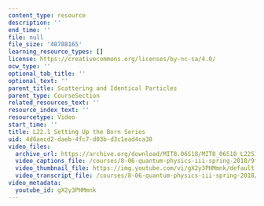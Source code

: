 ```yaml
---
content_type: resource
description: ''
end_time: ''
file: null
file_size: '48788165'
learning_resource_types: []
license: https://creativecommons.org/licenses/by-nc-sa/4.0/
ocw_type: ''
optional_tab_title: ''
optional_text: ''
parent_title: Scattering and Identical Particles
parent_type: CourseSection
related_resources_text: ''
resource_index_text: ''
resourcetype: Video
start_time: ''
title: L22.1 Setting Up the Born Series
uid: 4d6aecd2-daeb-4fc7-d03b-d3c1ead4ca38
video_files:
  archive_url: https://archive.org/download/MIT8.06S18/MIT8_06S18_L22S1_300k.mp4
  video_captions_file: /courses/8-06-quantum-physics-iii-spring-2018/9f213a94c3a4582d91410f297ded8376_gX2y3PHMmnk.vtt
  video_thumbnail_file: https://img.youtube.com/vi/gX2y3PHMmnk/default.jpg
  video_transcript_file: /courses/8-06-quantum-physics-iii-spring-2018/4d0d170f3c1bd5bdbda2c94c5a1df591_gX2y3PHMmnk.pdf
video_metadata:
  youtube_id: gX2y3PHMmnk
---
```

